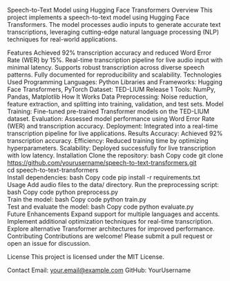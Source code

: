 Speech-to-Text Model using Hugging Face Transformers
Overview
This project implements a speech-to-text model using Hugging Face Transformers. The model processes audio inputs to generate accurate text transcriptions, leveraging cutting-edge natural language processing (NLP) techniques for real-world applications.

Features
Achieved 92% transcription accuracy and reduced Word Error Rate (WER) by 15%.
Real-time transcription pipeline for live audio input with minimal latency.
Supports robust transcription across diverse speech patterns.
Fully documented for reproducibility and scalability.
Technologies Used
Programming Languages: Python
Libraries and Frameworks: Hugging Face Transformers, PyTorch
Dataset: TED-LIUM Release 1
Tools: NumPy, Pandas, Matplotlib
How It Works
Data Preprocessing: Noise reduction, feature extraction, and splitting into training, validation, and test sets.
Model Training: Fine-tuned pre-trained Transformer models on the TED-LIUM dataset.
Evaluation: Assessed model performance using Word Error Rate (WER) and transcription accuracy.
Deployment: Integrated into a real-time transcription pipeline for live applications.
Results
Accuracy: Achieved 92% transcription accuracy.
Efficiency: Reduced training time by optimizing hyperparameters.
Scalability: Deployed successfully for live transcription with low latency.
Installation
Clone the repository:
bash
Copy code
git clone https://github.com/yourusername/speech-to-text-transformers.git  
cd speech-to-text-transformers  
Install dependencies:
bash
Copy code
pip install -r requirements.txt  
Usage
Add audio files to the data/ directory.
Run the preprocessing script:
bash
Copy code
python preprocess.py  
Train the model:
bash
Copy code
python train.py  
Test and evaluate the model:
bash
Copy code
python evaluate.py  
Future Enhancements
Expand support for multiple languages and accents.
Implement additional optimization techniques for real-time transcription.
Explore alternative Transformer architectures for improved performance.
Contributing
Contributions are welcome! Please submit a pull request or open an issue for discussion.

License
This project is licensed under the MIT License.

Contact
Email: your.email@example.com
GitHub: YourUsername
